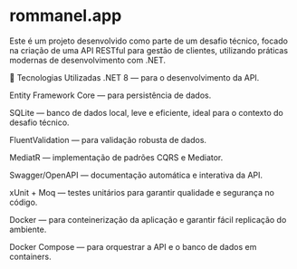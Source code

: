 # rommanel.app

Este é um projeto desenvolvido como parte de um desafio técnico, focado na criação de uma API RESTful para gestão de clientes, utilizando práticas modernas de desenvolvimento com .NET.

🚀 Tecnologias Utilizadas
.NET 8 — para o desenvolvimento da API.

Entity Framework Core — para persistência de dados.

SQLite — banco de dados local, leve e eficiente, ideal para o contexto do desafio técnico.

FluentValidation — para validação robusta de dados.

MediatR — implementação de padrões CQRS e Mediator.

Swagger/OpenAPI — documentação automática e interativa da API.

xUnit + Moq — testes unitários para garantir qualidade e segurança no código.

Docker — para conteinerização da aplicação e garantir fácil replicação do ambiente.

Docker Compose — para orquestrar a API e o banco de dados em containers.

